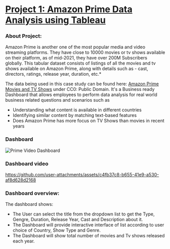 # [Project 1: Amazon Prime Data Analysis using Tableau](https://github.com/ron0496/Data-analysis-and-Data-viz-Projects/tree/main/Amazon%20Prime%20Data%20Analysis%20using%20Tableau)

### About Project:
Amazon Prime is another one of the most popular media and video streaming platforms. They have close to 10000 movies or tv shows available on their platform, as of mid-2021, they have over 200M Subscribers globally. This tabular dataset consists of listings of all the movies and tv shows available on Amazon Prime, along with details such as - cast, directors, ratings, release year, duration, etc.*

The data being used in this case study can be found here: [Amazon Prime Movies and TV Shows](https://www.kaggle.com/datasets/shivamb/amazon-prime-movies-and-tv-shows/data) under CC0: Public Domain. It's a Business ready Dashboard that allows employees to perform data analysis for real world business related questions and scenarios such as
* Understanding what content is available in different countries
* Identifying similar content by matching text-based features
* Does Amazon Prime has more focus on TV Shows than movies in recent years

### Dashboard 
![Prime Video Dashboard](https://github.com/user-attachments/assets/c7263511-4068-4e28-863e-61bed61353a9)

### Dashboard video
https://github.com/user-attachments/assets/c4fb37c8-b655-41e9-a530-af8d628d2168

### Dashboard overview:
The dashboard shows:
* The User can select the title from the dropdown list to get the Type, Gengre, Duration, Release Year, Cast and Description about it.
* The Dashboard will provide interactive interface of list according to user choice of Country, Show Type and Genre.
* The Dashboard will show total number of movies and Tv shows released each year.
